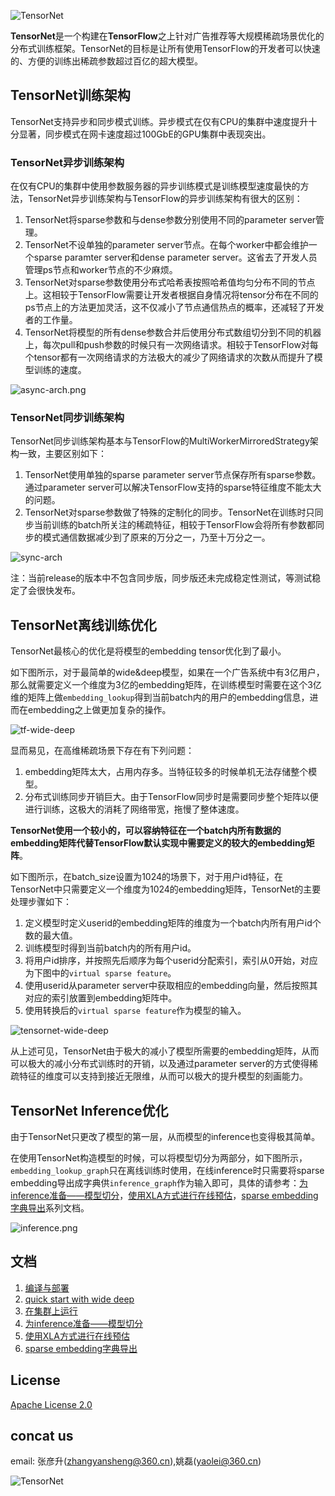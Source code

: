 ![TensorNet](doc/logo.png)

**TensorNet**是一个构建在**TensorFlow**之上针对广告推荐等大规模稀疏场景优化的分布式训练框架。TensorNet的目标是让所有使用TensorFlow的开发者可以快速的、方便的训练出稀疏参数超过百亿的超大模型。

## TensorNet训练架构

TensorNet支持异步和同步模式训练。异步模式在仅有CPU的集群中速度提升十分显著，同步模式在网卡速度超过100GbE的GPU集群中表现突出。

### TensorNet异步训练架构

在仅有CPU的集群中使用参数服务器的异步训练模式是训练模型速度最快的方法，TensorNet异步训练架构与TensorFlow的异步训练架构有很大的区别：

1. TensorNet将sparse参数和与dense参数分别使用不同的parameter server管理。
2. TensorNet不设单独的parameter server节点。在每个worker中都会维护一个sparse paramter server和dense parameter server。这省去了开发人员管理ps节点和worker节点的不少麻烦。
3. TensorNet对sparse参数使用分布式哈希表按照哈希值均匀分布不同的节点上。这相较于TensorFlow需要让开发者根据自身情况将tensor分布在不同的ps节点上的方法更加灵活，这不仅减小了节点通信热点的概率，还减轻了开发者的工作量。
4. TensorNet将模型的所有dense参数合并后使用分布式数组切分到不同的机器上，每次pull和push参数的时候只有一次网络请求。相较于TensorFlow对每个tensor都有一次网络请求的方法极大的减少了网络请求的次数从而提升了模型训练的速度。

![async-arch.png](./doc/async-arch.png)

### TensorNet同步训练架构

TensorNet同步训练架构基本与TensorFlow的MultiWorkerMirroredStrategy架构一致，主要区别如下：

1. TensorNet使用单独的sparse parameter server节点保存所有sparse参数。通过parameter server可以解决TensorFlow支持的sparse特征维度不能太大的问题。
2. TensorNet对sparse参数做了特殊的定制化的同步。TensorNet在训练时只同步当前训练的batch所关注的稀疏特征，相较于TensorFlow会将所有参数都同步的模式通信数据减少到了原来的万分之一，乃至十万分之一。

![sync-arch](./doc/sync-arch.png)

注：当前release的版本中不包含同步版，同步版还未完成稳定性测试，等测试稳定了会很快发布。

## TensorNet离线训练优化

TensorNet最核心的优化是将模型的embedding tensor优化到了最小。

如下图所示，对于最简单的wide&deep模型，如果在一个广告系统中有3亿用户，那么就需要定义一个维度为3亿的embedding矩阵，在训练模型时需要在这个3亿维的矩阵上做`embedding_lookup`得到当前batch内的用户的embedding信息，进而在embedding之上做更加复杂的操作。

![tf-wide-deep](./doc/tf-wide-deep.png)

显而易见，在高维稀疏场景下存在有下列问题：

1. embedding矩阵太大，占用内存多。当特征较多的时候单机无法存储整个模型。
2. 分布式训练同步开销巨大。由于TensorFlow同步时是需要同步整个矩阵以便进行训练，这极大的消耗了网络带宽，拖慢了整体速度。

**TensorNet使用一个较小的，可以容纳特征在一个batch内所有数据的embedding矩阵代替TensorFlow默认实现中需要定义的较大的embedding矩阵**。

如下图所示，在batch_size设置为1024的场景下，对于用户id特征，在TensorNet中只需要定义一个维度为1024的embedding矩阵，TensorNet的主要处理步骤如下：

1. 定义模型时定义userid的embedding矩阵的维度为一个batch内所有用户id个数的最大值。
2. 训练模型时得到当前batch内的所有用户id。
3. 将用户id排序，并按照先后顺序为每个userid分配索引，索引从0开始，对应为下图中的`virtual sparse feature`。
4. 使用userid从parameter server中获取相应的embedding向量，然后按照其对应的索引放置到embedding矩阵中。
5. 使用转换后的`virtual sparse feature`作为模型的输入。

![tensornet-wide-deep](doc/tensornet-wide-deep.png)

从上述可见，TensorNet由于极大的减小了模型所需要的embedding矩阵，从而可以极大的减小分布式训练时的开销，以及通过parameter server的方式使得稀疏特征的维度可以支持到接近无限维，从而可以极大的提升模型的刻画能力。

## TensorNet Inference优化

由于TensorNet只更改了模型的第一层，从而模型的inference也变得极其简单。

在使用TensorNet构造模型的时候，可以将模型切分为两部分，如下图所示，`embedding_lookup_graph`只在离线训练时使用，在线inference时只需要将sparse embedding导出成字典供`inference_graph`作为输入即可，具体的请参考：[为inference准备——模型切分](doc/tutorial/03-split-to-sub-graph.ipynb)，[使用XLA方式进行在线预估](doc/tutorial/04-deploy-tf-graph-online.ipynb)，[sparse embedding字典导出](doc/tutorial/05-export-sparse-feature-embedding.ipynb)系列文档。

![inference.png](./doc/inference.png)



## 文档

1. [编译与部署](doc/compile_deploy.md)
2. [quick start with wide deep](doc/tutorial/01-begin-with-wide-deep.ipynb)
3. [在集群上运行](doc/tutorial/02-run-in-cluster.ipynb)
4. [为inference准备——模型切分](doc/tutorial/03-split-to-sub-graph.ipynb)
5. [使用XLA方式进行在线预估](doc/tutorial/04-deploy-tf-graph-online.ipynb)
6. [sparse embedding字典导出](doc/tutorial/05-export-sparse-feature-embedding.ipynb)

## License

[Apache License 2.0](LICENSE)

## concat us

email: 张彦升(zhangyansheng@360.cn),姚磊(yaolei@360.cn)

![TensorNet](doc/TensorNet-QR-code.png)
